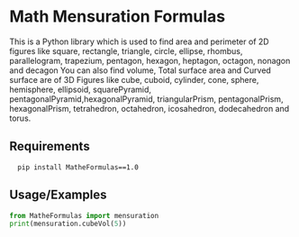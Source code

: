 
# Math Mensuration Formulas

This is a Python library which is used to find area and perimeter of 2D figures like square, rectangle, triangle, circle, ellipse, rhombus, parallelogram, trapezium, pentagon, hexagon, heptagon, octagon, nonagon and decagon You can also find volume, Total surface area and Curved surface are of 3D Figures like cube, cuboid, cylinder, cone, sphere, hemisphere, ellipsoid, squarePyramid, pentagonalPyramid,hexagonalPyramid, triangularPrism, pentagonalPrism, hexagonalPrism, tetrahedron, octahedron, icosahedron, dodecahedron and torus.


## Requirements


```http
  pip install MatheFormulas==1.0
```



## Usage/Examples

```python
from MatheFormulas import mensuration
print(mensuration.cubeVol(5))
```

